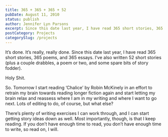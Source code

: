 ```yaml
---
title: 365 + 365 + 365 + 52
pubDate: August 11, 2010
status: publish
author: Jennifer Lyn Parsons
excerpt: Since this date last year, I have read 365 short stories, 365 poems, and 365 essays. I've also written 52 short stories plus a couple drabbles, a poem or two, and some spare bits of story fodder.
postCategory: Projects
categorySlug: /projects
---
```

It’s done. It’s really, really done. Since this date last year, I have read 365 short stories, 365 poems, and 365 essays. I’ve also written 52 short stories (plus a couple drabbles, a poem or two, and some spare bits of story fodder).

Holy Shit.

So. Tomorrow I start reading ‘Chalice’ by Robin McKinely in an effort to retrain my brain towards reading longer fiction again and start letting my brain relax and reassess where I am in my writing and where I want to go next. Lots of editing to do, of course, but what else?

There’s plenty of writing exercises I can work through, and I can start getting story ideas down as well. Most importantly, though, is that I keep reading. If you don’t have enough time to read, you don’t have enough time to write, so read on, I will.